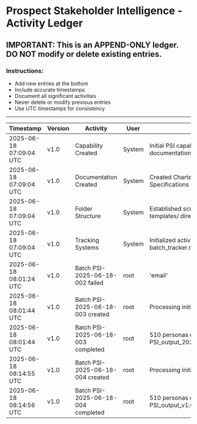 # Prospect Stakeholder Intelligence - Activity Ledger

## IMPORTANT: This is an APPEND-ONLY ledger. DO NOT modify or delete existing entries.

### Instructions:
- Add new entries at the bottom
- Include accurate timestamps
- Document all significant activities
- Never delete or modify previous entries
- Use UTC timestamps for consistency

---

| Timestamp | Version | Activity | User | Details | Status |
|-----------|---------|----------|------|---------|--------|
| 2025-06-18 07:09:04 UTC | v1.0 | Capability Created | System | Initial PSI capability setup with all documentation | Complete |
| 2025-06-18 07:09:04 UTC | v1.0 | Documentation Created | System | Created Charter, Architecture, SOP, and Specifications documents | Complete |
| 2025-06-18 07:09:04 UTC | v1.0 | Folder Structure | System | Established scripts/, configs/, outputs/, templates/ directories | Complete |
| 2025-06-18 07:09:04 UTC | v1.0 | Tracking Systems | System | Initialized activity_ledger.md, batch_tracker.md, version_history.md | Complete || 2025-06-18 08:01:24 UTC | v1.0 | Batch PSI-2025-06-18-002 created | root | Processing initiated | Started |
| 2025-06-18 08:01:24 UTC | v1.0 | Batch PSI-2025-06-18-002 failed | root | 'email' | Failed |
| 2025-06-18 08:01:44 UTC | v1.0 | Batch PSI-2025-06-18-003 created | root | Processing initiated | Started |
| 2025-06-18 08:01:44 UTC | v1.0 | Batch PSI-2025-06-18-003 completed | root | 510 personas extracted, output: PSI_output_20250618_100144.xlsx | Complete |
| 2025-06-18 08:14:55 UTC | v1.0 | Batch PSI-2025-06-18-004 created | root | Processing initiated | Started |
| 2025-06-18 08:14:56 UTC | v1.0 | Batch PSI-2025-06-18-004 completed | root | 510 personas extracted, output: PSI_output_v1.0_20250618_101456.xlsx | Complete |

